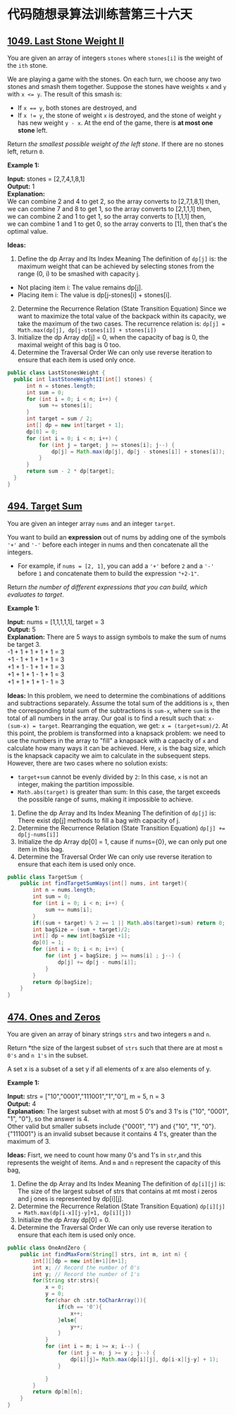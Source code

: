 # 代码随想录算法训练营第三十六天
## [1049. Last Stone Weight II](https://leetcode.com/problems/last-stone-weight-ii/description/)

You are given an array of integers `stones` where `stones[i]` is the weight of the `ith` stone.

We are playing a game with the stones. On each turn, we choose any two stones and smash them together. Suppose the stones have weights `x` and `y` with `x <= y`. The result of this smash is:
* If `x == y`, both stones are destroyed, and
* If `x != y`, the stone of weight `x` is destroyed, and the stone of weight `y` has new weight `y - x`.
At the end of the game, there is **at most one stone** left.

Return *the smallest possible weight of the left stone*. If there are no stones left, return  `0`.

**Example 1:**

**Input:** stones = [2,7,4,1,8,1] <br>
**Output:** 1 <br>
**Explanation:** <br>
We can combine 2 and 4 to get 2, so the array converts to [2,7,1,8,1] then, <br>
we can combine 7 and 8 to get 1, so the array converts to [2,1,1,1] then,<br>
we can combine 2 and 1 to get 1, so the array converts to [1,1,1] then,<br>
we can combine 1 and 1 to get 0, so the array converts to [1], then that's the optimal value.

**Ideas:**
1. Define the dp Array and Its Index Meaning
  The definition of `dp[j]` is: the maximum weight that can be achieved by selecting stones from the range (0, i) to be smashed with capacity j.
* Not placing item i: The value remains dp[j].
* Placing item i: The value is dp[j-stones[i] + stones[i].
2. Determine the Recurrence Relation (State Transition Equation)
  Since we want to maximize the total value of the backpack within its capacity, we take the maximum of the two cases. The recurrence relation is:
  `dp[j] = Math.max(dp[j], dp[j-stones[i]] + stones[i])`
3. Initialize the dp Array
   dp[j] = 0, when the capacity of bag is 0, the maximal weight of this bag is 0 too.
4. Determine the Traversal Order
  We can only use reverse iteration to ensure that each item is used only once.

  ``` Java
  public class LastStonesWeight {
    public int lastStoneWeightII(int[] stones) {
        int n = stones.length;
        int sum = 0;
        for (int i = 0; i < n; i++) {
            sum += stones[i];
        }
        int target = sum / 2;
        int[] dp = new int[target + 1];
        dp[0] = 0;
        for (int i = 0; i < n; i++) {
            for (int j = target; j >= stones[i]; j--) {
                dp[j] = Math.max(dp[j], dp[j - stones[i]] + stones[i]);
            }
        }
        return sum - 2 * dp[target];
    }
}
```

## [494. Target Sum](https://leetcode.com/problems/target-sum/description/)

You are given an integer array `nums` and an integer `target`.

You want to build an **expression** out of nums by adding one of the symbols `'+'` and `'-'` before each integer in nums and then concatenate all the integers.
* For example, if `nums = [2, 1]`, you can add a `'+'` before `2` and a `'-'` before `1` and concatenate them to build the expression `"+2-1"`.

Return *the number of different expressions that you can build, which evaluates to target*.

**Example 1:**

**Input:** nums = [1,1,1,1,1], target = 3<br>
**Output:** 5<br>
**Explanation:** There are 5 ways to assign symbols to make the sum of nums be target 3. <br>
-1 + 1 + 1 + 1 + 1 = 3<br>
+1 - 1 + 1 + 1 + 1 = 3<br>
+1 + 1 - 1 + 1 + 1 = 3<br>
+1 + 1 + 1 - 1 + 1 = 3<br>
+1 + 1 + 1 + 1 - 1 = 3

**Ideas:** 
In this problem, we need to determine the combinations of additions and subtractions separately. Assume the total sum of the additions is `x`, then the corresponding total sum of the subtractions is `sum-x`,
where `sum` is the total of all numbers in the array. Our goal is to find a result such that: `x-(sum-x) = target`. Rearranging the equation, we get: `x = (target+sum)/2`.
At this point, the problem is transformed into a knapsack problem: we need to use the numbers in the array to "fill" a knapsack with a capacity of `x` and calculate how many ways it can be achieved.
Here, `x` is the bag size, which is the knapsack capacity we aim to calculate in the subsequent steps. However, there are two cases where no solution exists:
* `target+sum` cannot be evenly divided by `2`: In this case, `x` is not an integer, making the partition impossible.
* `Math.abs(target)` is greater than sum: In this case, the target exceeds the possible range of sums, making it impossible to achieve.
1. Define the dp Array and Its Index Meaning
  The definition of `dp[j]` is: There exist dp[j] methods to fill a bag with capacity of j.
2. Determine the Recurrence Relation (State Transition Equation)
 `dp[j] += dp[j-nums[i]]`
3. Initialize the dp Array
   dp[0] = 1, cause if nums={0}, we can only put one item in this bag.
4. Determine the Traversal Order
  We can only use reverse iteration to ensure that each item is used only once.

```Java
public class TargetSum {
    public int findTargetSumWays(int[] nums, int target){
        int n = nums.length;
        int sum = 0;
        for (int i = 0; i < n; i++) {
            sum += nums[i];
        }
        if((sum + target) % 2 == 1 || Math.abs(target)>sum) return 0;
        int bagSize = (sum + target)/2;
        int[] dp = new int[bagSize +1];
        dp[0] = 1;
        for (int i = 0; i < n; i++) {
            for (int j = bagSize; j >= nums[i] ; j--) {
                dp[j] += dp[j - nums[i]];
            }
        }
        return dp[bagSize];
    }
}
```

## [474. Ones and Zeros](https://leetcode.com/problems/ones-and-zeroes/description/)

You are given an array of binary strings `strs` and two integers `m` and `n`.

Return *the size of the largest subset of `strs` such that there are at most `m 0's` and `n 1's` in the subset.

A set x is a subset of a set y if all elements of x are also elements of y.

**Example 1:**

**Input:** strs = ["10","0001","111001","1","0"], m = 5, n = 3 <br>
**Output:** 4 <br>
**Explanation:** The largest subset with at most 5 0's and 3 1's is {"10", "0001", "1", "0"}, so the answer is 4.<br>
Other valid but smaller subsets include {"0001", "1"} and {"10", "1", "0"}.<br>
{"111001"} is an invalid subset because it contains 4 1's, greater than the maximum of 3.

**Ideas:**
Fisrt, we need to count how many 0's and 1's in `str`,and this represents the weight of items. And `m` and `n` represent the capacity of this bag,
1. Define the dp Array and Its Index Meaning
  The definition of `dp[i][j]` is: The size of the largest subset of strs that contains at mt most i zeros and j ones is represented by dp[i][j].
2. Determine the Recurrence Relation (State Transition Equation)
 `dp[i][j] = Math.max(dp[i-x][j-y]+1, dp[i][j])`
3. Initialize the dp Array
   dp[0] = 0.
4. Determine the Traversal Order
  We can only use reverse iteration to ensure that each item is used only once.

```Java
public class OneAndZero {
    public int findMaxForm(String[] strs, int m, int n) {
        int[][]dp = new int[m+1][n+1];
        int x; // Record the number of 0's
        int y; // Record the number of 1's
        for(String str:strs){
            x = 0;
            y = 0;
            for(char ch :str.toCharArray()){
                if(ch == '0'){
                    x++;
                }else{
                    y++;
                }
            }
            for (int i = m; i >= x; i--) {
                for (int j = n; j >= y ; j--) {
                    dp[i][j]= Math.max(dp[i][j], dp[i-x][j-y] + 1);
                }

            }
        }
        return dp[m][n];
    }
}
```























